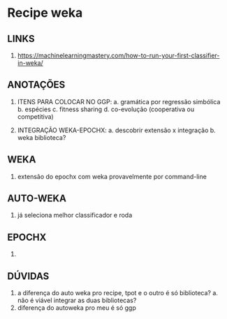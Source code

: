 # Recipe weka

## LINKS

1. https://machinelearningmastery.com/how-to-run-your-first-classifier-in-weka/

## ANOTAÇÕES

1. ITENS PARA COLOCAR NO GGP:
    a. gramática por regressão simbólica
    b. espécies
    c. fitness sharing
    d. co-evolução (cooperativa ou competitiva)

2. INTEGRAÇÃO WEKA-EPOCHX:
    a. descobrir extensão x integração
    b. weka biblioteca?

## WEKA

1. extensão do epochx com weka provavelmente por command-line

## AUTO-WEKA

1. já seleciona melhor classificador e roda

## EPOCHX

1.

## DÚVIDAS

1. a diferença do auto weka pro recipe, tpot e o outro é só biblioteca?
    a. não é viável integrar as duas bibliotecas?
2. diferença do autoweka pro meu é só ggp
